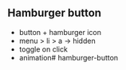 ## Hamburger button

- button + hamburger icon
- menu > li > a -> hidden
- toggle on click
- animation# hamburger-button
